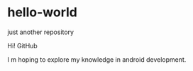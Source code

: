 # hello-world
just another repository

Hi! GitHub

I m hoping to explore my knowledge in android development.
